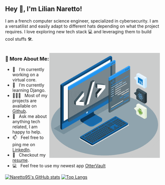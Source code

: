 ## Hey 👋, I'm Lilian Naretto!

I am a french computer science engineer, specialized in cybersecurity. I am a versatilist and easily adapt to different hats depending on what the project requires. I love exploring new tech stack 💻 and leveraging them to build cool stuffs 🛠️.
<br/>
<br/>

<img align="right" alt="GIF" src="https://raw.githubusercontent.com/naretto95/naretto95/main/techstack.gif" width="360px"/>
  
### 🧐 More About Me:

- 🔭 &nbsp; I’m currently working on a virtual core.
- 🌱 &nbsp; I’m currently learning Django.
- 👨🏻‍💻 &nbsp; Most of my projects are available on [Github](https://github.com/naretto95?tab=repositories).
- 💬 &nbsp; Ask me about anything tech related, I am happy to help.
- 📫 &nbsp; Feel free to ping me on [LinkedIn](https://www.linkedin.com/in/lilian-naretto/).
- 📝 &nbsp; Checkout my [resume](https://drive.google.com/file/d/1YErXjF0nz7npvgOlGrFCSaQpV4Rco0Ep/view?usp=sharing).
- 💻 &nbsp; Feel free to use my newest app [OtterVault](https://ottervault.herokuapp.com/)

[![Naretto95's GitHub stats](https://github-readme-stats.vercel.app/api?username=Naretto95)](https://github.com/anuraghazra/github-readme-stats)
[![Top Langs](https://github-readme-stats.vercel.app/api/top-langs/?username=Naretto95)](https://github.com/anuraghazra/github-readme-stats)
